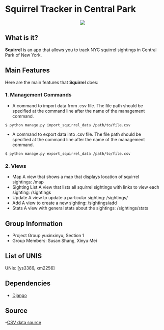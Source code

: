 Squirrel Tracker in Central Park
====================================

<div align="center">
<img src="https://images.unsplash.com/photo-1470130623320-9583a8d06241?ixlib=rb-1.2.1&ixid=eyJhcHBfaWQiOjEyMDd9&auto=format&fit=crop&w=750&q=80"><br>
</div>

## What is it?

**Squirrel** is an app that allows you to track NYC squirrel sightings in Central Park of New York.

## Main Features

Here are the main features that **Squirrel** does:

### 1. Management Commands

- A command to import data from .csv file. The file path should be specified at the command line after the name of the management command. 
```
$ python manage.py import_squirrel_data /path/to/file.csv
```
- A command to export data into .csv file. The file path should be specified at the command line after the name of the management command. 
```
$ python manage.py export_squirrel_data /path/to/file.csv
```

### 2. Views
* Map
A view that shows a map that displays location of squirrel sightings: /map
* Sighting List
A view that lists all squirrel sightings with links to view each sighting: /sightings
* Update
A view to update a particular sighting: /sightings/<unique-squirrel-id>
* Add
A view to create a new sighting: /sightings/add
* Stats
A view with general stats about the sightings: /sightings/stats

## Group Information

* Project Group yuxinxinyu, Section 1
* Group Members: Susan Shang, Xinyu Mei

## List of UNIS

UNIs: [ys3386, xm2256]

## Dependencies

- [Django](https://www.djangoproject.com/)

## Source
-[CSV data source](https://data.cityofnewyork.us/api/views/vfnx-vebw/rows.csv)
